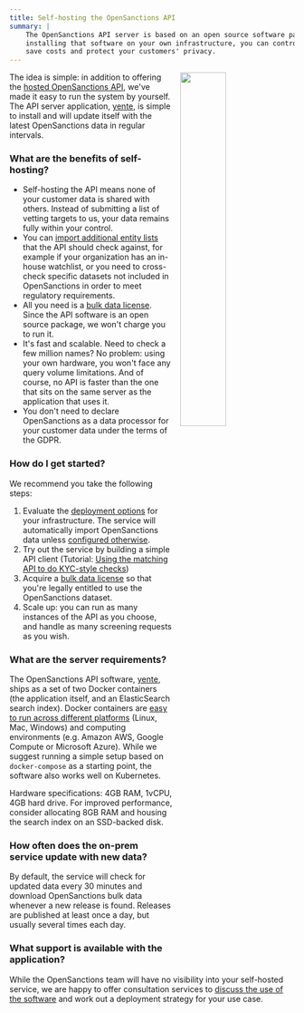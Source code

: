 ```yaml
---
title: Self-hosting the OpenSanctions API
summary: |
    The OpenSanctions API server is based on an open source software package. By
    installing that software on your own infrastructure, you can control scaling,
    save costs and protect your customers' privacy.
---
```


<img class="img-fluid" src="https://assets.opensanctions.org/images/articles/selfhosted.png" style="width: 40%; float: right; padding-left: 1em;">

The idea is simple: in addition to offering the [hosted OpenSanctions API](/api/), we've made it easy to run the system by yourself. The API server application, [yente](/docs/yente/), is simple to install and will update itself with the latest OpenSanctions data in regular intervals.

### What are the benefits of self-hosting?

* Self-hosting the API means none of your customer data is shared with others. Instead of submitting a list of vetting targets to us, your data remains fully within your control.
* You can [import additional entity lists](/docs/yente/datasets/) that the API should check against, for example if your organization has an in-house watchlist, or you need to cross-check specific datasets not included in OpenSanctions in order to meet regulatory requirements.
* All you need is a [bulk data license](/licensing/). Since the API software is an open source package, we won't charge you to run it.
* It's fast and scalable. Need to check a few million names? No problem: using your own hardware, you won't face any query volume limitations. And of course, no API is faster than the one that sits on the same server as the application that uses it.
* You don't need to declare OpenSanctions as a data processor for your customer data under the terms of the GDPR.

### How do I get started?

We recommend you take the following steps:

1. Evaluate the [deployment options](/docs/yente/deploy/) for your infrastructure. The service will automatically import OpenSanctions data unless [configured otherwise](/docs/yente/datasets/).
2. Try out the service by building a simple API client (Tutorial: [Using the matching API to do KYC-style checks](/articles/2022-02-01-matching-api/))
3. Acquire a [bulk data license](/licensing) so that you're legally entitled to use the OpenSanctions dataset.
4. Scale up: you can run as many instances of the API as you choose, and handle as many screening requests as you wish.

### What are the server requirements?

The OpenSanctions API software, [yente](/docs/yente/), ships as a set of two Docker containers (the application itself, and an ElasticSearch search index). Docker containers are [easy to run across different platforms](https://docs.docker.com/get-docker/) (Linux, Mac, Windows) and computing environments (e.g. Amazon AWS, Google Compute or Microsoft Azure). While we suggest running a simple setup based on `docker-compose` as a starting point, the software also works well on Kubernetes.

Hardware specifications: 4GB RAM, 1vCPU, 4GB hard drive. For improved performance, consider allocating 8GB RAM and housing the search index on an SSD-backed disk.

### How often does the on-prem service update with new data?

By default, the service will check for updated data every 30 minutes and download OpenSanctions bulk data whenever a new release is found. Releases are published at least once a day, but usually several times each day.

### What support is available with the application?

While the OpenSanctions team will have no visibility into your self-hosted service, we are happy to offer consultation services to [discuss the use of the software](/contact/) and work out a deployment strategy for your use case.
